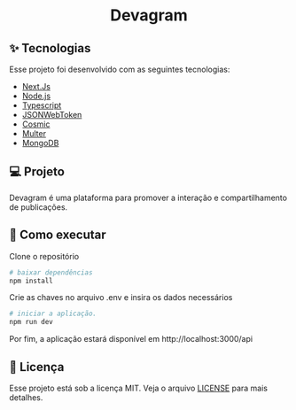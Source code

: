 <h1 align="center">Devagram</h1>

## :sparkles: Tecnologias

Esse projeto foi desenvolvido com as seguintes tecnologias:

- [Next.Js](nextjs.org)
- [Node.js](nodejs.org)
- [Typescript](https://www.typescriptlang.org/)
- [JSONWebToken](https://jwt.io/)
- [Cosmic](https://www.cosmicjs.com/)
- [Multer](https://www.npmjs.com/package/multer)
- [MongoDB](https://www.mongodb.com/)

## :computer: Projeto

Devagram é uma plataforma para promover a interação e compartilhamento de publicações.

## :rocket: Como executar

Clone o repositório

```sh
# baixar dependências
npm install
```

Crie as chaves no arquivo .env e insira os dados necessários

```sh
# iniciar a aplicação.
npm run dev
```

Por fim, a aplicação estará disponível em http://localhost:3000/api

## :page_facing_up: Licença

Esse projeto está sob a licença MIT. Veja o arquivo [LICENSE](LICENSE.md) para mais detalhes.
